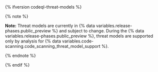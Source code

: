 {% ifversion codeql-threat-models %}

{% note %}

**Note:** Threat models are currently in {% data variables.release-phases.public_preview %} and subject to change. During the {% data variables.release-phases.public_preview %}, threat models are supported only by analysis for {% data variables.code-scanning.code_scanning_threat_model_support %}.

{% endnote %}

{% endif %}
